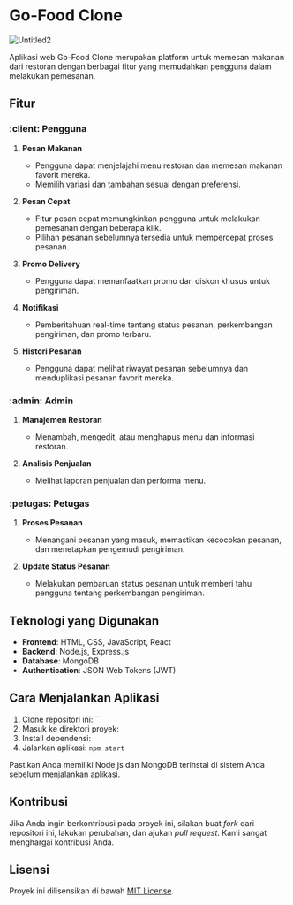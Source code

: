 
# Go-Food Clone


![Untitled2](https://github.com/unix-waltz/Fullstack-GO-FOOD-Clone-MongoDB-Express-NodeJS-/assets/106463487/435c426b-5e8f-4c05-9d45-a62b6cf2cdac)



Aplikasi web Go-Food Clone merupakan platform untuk memesan makanan dari restoran dengan berbagai fitur yang memudahkan pengguna dalam melakukan pemesanan.

## Fitur

### :client: Pengguna

1. **Pesan Makanan**
   - Pengguna dapat menjelajahi menu restoran dan memesan makanan favorit mereka.
   - Memilih variasi dan tambahan sesuai dengan preferensi.

2. **Pesan Cepat**
   - Fitur pesan cepat memungkinkan pengguna untuk melakukan pemesanan dengan beberapa klik.
   - Pilihan pesanan sebelumnya tersedia untuk mempercepat proses pesanan.

3. **Promo Delivery**
   - Pengguna dapat memanfaatkan promo dan diskon khusus untuk pengiriman.

4. **Notifikasi**
   - Pemberitahuan real-time tentang status pesanan, perkembangan pengiriman, dan promo terbaru.

5. **Histori Pesanan**
   - Pengguna dapat melihat riwayat pesanan sebelumnya dan menduplikasi pesanan favorit mereka.

### :admin: Admin

1. **Manajemen Restoran**
   - Menambah, mengedit, atau menghapus menu dan informasi restoran.

2. **Analisis Penjualan**
   - Melihat laporan penjualan dan performa menu.

### :petugas: Petugas

1. **Proses Pesanan**
   - Menangani pesanan yang masuk, memastikan kecocokan pesanan, dan menetapkan pengemudi pengiriman.

2. **Update Status Pesanan**
   - Melakukan pembaruan status pesanan untuk memberi tahu pengguna tentang perkembangan pengiriman.

## Teknologi yang Digunakan

- **Frontend**: HTML, CSS, JavaScript, React
- **Backend**: Node.js, Express.js
- **Database**: MongoDB
- **Authentication**: JSON Web Tokens (JWT)

## Cara Menjalankan Aplikasi

1. Clone repositori ini: ``
2. Masuk ke direktori proyek: 
3. Install dependensi: 
4. Jalankan aplikasi: `npm start`

Pastikan Anda memiliki Node.js dan MongoDB terinstal di sistem Anda sebelum menjalankan aplikasi.

## Kontribusi

Jika Anda ingin berkontribusi pada proyek ini, silakan buat *fork* dari repositori ini, lakukan perubahan, dan ajukan *pull request*. Kami sangat menghargai kontribusi Anda.

## Lisensi

Proyek ini dilisensikan di bawah [MIT License](LICENSE).
